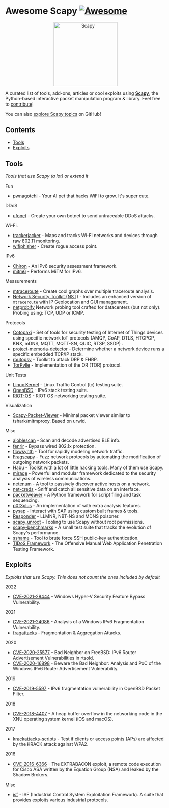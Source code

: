 # Awesome Scapy [![Awesome](https://awesome.re/badge.svg)](https://awesome.re)
<p align="center">
  <a href="https://scapy.net/"><img src="https://github.com/secdev/scapy/blob/master/doc/scapy_logo.png" width="200" alt="Scapy" /></a>
</p>

A curated list of tools, add-ons, articles or cool exploits using **[Scapy](https://scapy.net)**, the Python-based interactive packet manipulation program & library. 
Feel free to [contribute](https://github.com/login?return_to=https%3A%2F%2Fgithub.com%2Fsecdev%2Fawesome-scapy%2Fedit%2Fmain%2FREADME.md)!

You can also [explore Scapy topics](https://github.com/topics/scapy) on GitHub!

## Contents

- [Tools](#tools)
- [Exploits](#exploits)

## Tools

*Tools that use Scapy (a lot) or extend it*

Fun
- [pwnagotchi](https://github.com/evilsocket/pwnagotchi) - Your AI pet that hacks WiFI to grow. It's super cute.

DDoS
- [ufonet](https://github.com/epsylon/ufonet) - Create your own botnet to send untraceable DDoS attacks.

Wi-Fi.
- [trackerjacker](https://github.com/calebmadrigal/trackerjacker) - Maps and tracks Wi-Fi networks and devices through raw 802.11 monitoring.
- [wifiphisher](https://github.com/wifiphisher/wifiphisher) - Create rogue access point.

IPv6
- [Chiron](https://github.com/aatlasis/Chiron) - An IPv6 security assessment framework.
- [mitm6](https://github.com/fox-it/mitm6) - Performs MiTM for IPv6.

Measurements
- [mtraceroute](https://github.com/rwhalb/mtraceroute) - Create cool graphs over multiple traceroute analysis.
- [Network Security Toolkit (NST)](https://wiki.networksecuritytoolkit.org/nstwiki/index.php?title=HowTo_Use_The_Scapy:_Multi-Traceroute_-_MTR) - Includes an enhanced version of `mtraceroute` with IP Geolocation and GUI management.
- [netprobify](https://github.com/criteo/netprobify) Network probing tool crafted for datacenters (but not only). Probing using: TCP, UDP or ICMP.

Protocols
- [Cotopaxi](https://github.com/Samsung/cotopaxi) - Set of tools for security testing of Internet of Things devices using specific network IoT protocols (AMQP, CoAP, DTLS, HTCPCP, KNX, mDNS, MQTT, MQTT-SN, QUIC, RTSP, SSDP) .
- [project-memoria-detector](https://github.com/Forescout/project-memoria-detector) - Determine whether a network device runs a specific embedded TCP/IP stack.
- [routopsy](https://github.com/sensepost/routopsy) - Toolkit to attack DRP & FHRP.
- [TorPylle](https://github.com/cea-sec/TorPylle) - Implementation of the OR (TOR) protocol.

Unit Tests
- [Linux Kernel](https://github.com/torvalds/linux/blob/master/tools/testing/selftests/tc-testing/plugin-lib/scapyPlugin.py) - Linux Traffic Control (tc) testing suite.
- [OpenBSD](https://github.com/login?return_to=https%3A%2F%2Fgithub.com%2Fsearch%3Fq%3Dscapy%2Brepo%253Aopenbsd%252Fsrc%2Bpath%253Aregress%252F%26type%3DCode%26ref%3Dadvsearch%26l%3D%26l%3D) - IPv6 stack testing suite.
- [RIOT-OS](https://github.com/RIOT-OS/RIOT/search?l=Python&q=scapy&type=Code) - RIOT OS networking testing suite.

Visualization
- [Scapy-Packet-Viewer](https://pypi.org/project/scapy-packet-viewer/) - Minimal packet viewer similar to tshark/mitmproxy. Based on urwid.

Misc
- [aioblescan](https://github.com/frawau/aioblescan) - Scan and decode advertised BLE info.
- [fenrir](https://github.com/Orange-Cyberdefense/fenrir-ocd) - Bypass wired 802.1x protection.
- [flowsynth](https://github.com/secureworks/flowsynth) - Tool for rapidly modeling network traffic.
- [Fragscapy](https://github.com/AMOSSYS/Fragscapy) - Fuzz network protocols by automating the modification of outgoing network packets.
- [Habu](https://github.com/fportantier/habu) - Toolkit with a lot of little hacking tools. Many of them use Scapy.
- [mirage](https://redmine.laas.fr/projects/mirage) - Powerful and modular framework dedicated to the security analysis of wireless communications.
- [netenum](https://github.com/redcode-labs/Netenum) - A tool to passively discover active hosts on a network.
- [net-creds](https://github.com/DanMcInerney/net-creds) - Sniff and catch all sensitive data on an interface.
- [packetweaver](https://github.com/ANSSI-FR/packetweaver) - A Python framework for script filing and task sequencing.
- [p0f3plus](https://github.com/FlUxIuS/p0f3plus) - An implementation of with extra analysis features.
- [pysap](https://github.com/SecureAuthCorp/pysap) - Interact with SAP using custom built frames & tools.
- [Responder](https://github.com/SpiderLabs/Responder) -  LLMNR, NBT-NS and MDNS poisoner.
- [scapy\_unroot](https://github.com/scapy-unroot/scapy_unroot) - Tooling to use Scapy without root permissions.
- [scapy-benchmarks](https://github.com/gpotter2/scapy-benchmarks) - A small test suite that tracks the evolution of Scapy's performance.
- [sshame](https://github.com/HynekPetrak/sshame) - Tool to brute force SSH public-key authentication.
- [TIDoS Framework](https://github.com/0xInfection/TIDoS-Framework) - The Offensive Manual Web Application Penetration Testing Framework.

## Exploits

*Exploits that use Scapy. This does not count the ones included by default*

2022

- [CVE-2021-28444](http://blog.champtar.fr/VLAN0_LLC_SNAP) - Windows Hyper-V Security Feature Bypass Vulnerability.

2021

- [CVE-2021-24086](https://blog.quarkslab.com/analysis-of-a-windows-ipv6-fragmentation-vulnerability-cve-2021-24086.html) - Analysis of a Windows IPv6 Fragmentation Vulnerability.
- [fragattacks](https://github.com/vanhoefm/fragattacks) - Fragmentation & Aggregation Attacks.

2020

- [CVE-2020-25577](https://blog.quarkslab.com/bad-neighbor-on-freebsd-ipv6-router-advertisement-vulnerabilities-in-rtsold-cve-2020-25577.html) - Bad Neighbor on FreeBSD: IPv6 Router Advertisement Vulnerabilities in rtsold.
- [CVE-2020-16898](https://blog.quarkslab.com/beware-the-bad-neighbor-analysis-and-poc-of-the-windows-ipv6-router-advertisement-vulnerability-cve-2020-16898.html) - Beware the Bad Neighbor: Analysis and PoC of the Windows IPv6 Router Advertisement Vulnerability.

2019
- [CVE-2019-5597](https://www.synacktiv.com/ressources/Synacktiv_OpenBSD_PacketFilter_CVE-2019-5597_ipv6_frag.pdf) - IPv6 fragmentation vulnerability in OpenBSD Packet Filter.

2018

- [CVE-2018-4407](https://github.com/r3dxpl0it/CVE-2018-4407) - A heap buffer overflow in the networking code in the XNU operating system kernel (iOS and macOS).

2017
- [krackattacks-scripts](https://github.com/vanhoefm/krackattacks-scripts) - Test if clients or access points (APs) are affected by the KRACK attack against WPA2.

2016
- [CVE-2016-6366](https://github.com/RiskSense-Ops/CVE-2016-6366) - The EXTRABACON exploit, a remote code execution for Cisco ASA written by the Equation Group (NSA) and leaked by the Shadow Brokers.

Misc
- [isf](https://github.com/dark-lbp/isf) - ISF (Industrial Control System Exploitation Framework). A suite that provides exploits various industrial protocols.


